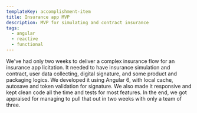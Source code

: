 ```yaml
---
templateKey: accomplishment-item
title: Insurance app MVP
description: MVP for simulating and contract insurance
tags:
  - angular
  - reactive
  - functional
---
```


We've had only two weeks to deliver a complex insurance flow for an insurance app licitation. It needed to have insurance simulation and contract, user data collecting, digital signature, and some product and packaging logics. We developed it using Angular 6, with local cache, autosave and token validation for signature. We also made it responsive and kept clean code all the time and tests for most features. In the end, we got appraised for managing to pull that out in two weeks with only a team of three.
